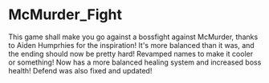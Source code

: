 # McMurder_Fight
This game shall make you go against a bossfight against McMurder, thanks to Aiden Humprhies for the inspiration!
It's more balanced than it was, and the ending should now be pretty hard!
Revamped names to make it cooler or something!
Now has a more balanced healing system and increased boss health!
Defend was also fixed and updated!